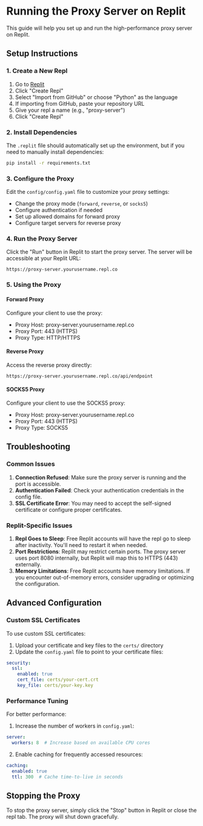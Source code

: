 # Running the Proxy Server on Replit

This guide will help you set up and run the high-performance proxy server on Replit.

## Setup Instructions

### 1. Create a New Repl

1. Go to [Replit](https://replit.com)
2. Click "Create Repl"
3. Select "Import from GitHub" or choose "Python" as the language
4. If importing from GitHub, paste your repository URL
5. Give your repl a name (e.g., "proxy-server")
6. Click "Create Repl"

### 2. Install Dependencies

The `.replit` file should automatically set up the environment, but if you need to manually install dependencies:

```bash
pip install -r requirements.txt
```

### 3. Configure the Proxy

Edit the `config/config.yaml` file to customize your proxy settings:

- Change the proxy mode (`forward`, `reverse`, or `socks5`)
- Configure authentication if needed
- Set up allowed domains for forward proxy
- Configure target servers for reverse proxy

### 4. Run the Proxy Server

Click the "Run" button in Replit to start the proxy server. The server will be accessible at your Replit URL:

```
https://proxy-server.yourusername.repl.co
```

### 5. Using the Proxy

#### Forward Proxy

Configure your client to use the proxy:

- Proxy Host: proxy-server.yourusername.repl.co
- Proxy Port: 443 (HTTPS)
- Proxy Type: HTTP/HTTPS

#### Reverse Proxy

Access the reverse proxy directly:

```
https://proxy-server.yourusername.repl.co/api/endpoint
```

#### SOCKS5 Proxy

Configure your client to use the SOCKS5 proxy:

- Proxy Host: proxy-server.yourusername.repl.co
- Proxy Port: 443 (HTTPS)
- Proxy Type: SOCKS5

## Troubleshooting

### Common Issues

1. **Connection Refused**: Make sure the proxy server is running and the port is accessible.
2. **Authentication Failed**: Check your authentication credentials in the config file.
3. **SSL Certificate Error**: You may need to accept the self-signed certificate or configure proper certificates.

### Replit-Specific Issues

1. **Repl Goes to Sleep**: Free Replit accounts will have the repl go to sleep after inactivity. You'll need to restart it when needed.
2. **Port Restrictions**: Replit may restrict certain ports. The proxy server uses port 8080 internally, but Replit will map this to HTTPS (443) externally.
3. **Memory Limitations**: Free Replit accounts have memory limitations. If you encounter out-of-memory errors, consider upgrading or optimizing the configuration.

## Advanced Configuration

### Custom SSL Certificates

To use custom SSL certificates:

1. Upload your certificate and key files to the `certs/` directory
2. Update the `config.yaml` file to point to your certificate files:

```yaml
security:
  ssl:
    enabled: true
    cert_file: certs/your-cert.crt
    key_file: certs/your-key.key
```

### Performance Tuning

For better performance:

1. Increase the number of workers in `config.yaml`:

```yaml
server:
  workers: 8  # Increase based on available CPU cores
```

2. Enable caching for frequently accessed resources:

```yaml
caching:
  enabled: true
  ttl: 300  # Cache time-to-live in seconds
```

## Stopping the Proxy

To stop the proxy server, simply click the "Stop" button in Replit or close the repl tab. The proxy will shut down gracefully.
